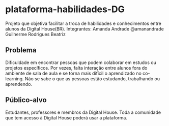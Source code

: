 # plataforma-habilidades-DG
Projeto que objetiva facilitar a troca de habilidades e conhecimentos entre alunos da Digital House(BR).
Integrantes:
Amanda Andrade @amanandrade
Guilherme Rodrigues
Beatriz


## Problema
Dificuldade em encontrar pessoas que podem colaborar em estudos ou projetos específicos. Por vezes, falta interação entre alunos fora do ambiente de sala de aula e se torna mais difícil o aprendizado no co-learning. Não se sabe o que as pessoas estão estudando, trabalhando ou aprendendo.

## Público-alvo
Estudantes, professores e membros da Digital House. Toda a comunidade que tem acesso à Digital House poderá usar a plataforma.

